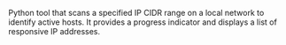 Python tool that scans a specified IP CIDR range on a local network to identify active hosts. It provides a progress indicator and displays a list of responsive IP addresses.
